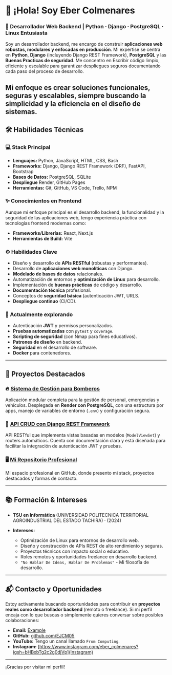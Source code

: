 # 👋 ¡Hola! Soy Eber Colmenares
### 🚀 Desarrollador Web Backend | Python · Django · PostgreSQL · Linux Entusiasta

Soy un desarrollador backend, me encargo de construir **aplicaciones web robustas, modulares y enfocadas en producción**. Mi expertise se centra en **Python**, **Django** (incluyendo Django REST Framework), **PostgreSQL** y las **Buenas Practicas de seguridad**. Me concentro en Escribir código limpio, eficiente y escalable para garantizar despliegues seguros documentando cada paso del proceso de desarrollo.

Mi enfoque es crear **soluciones funcionales, seguras y escalables**, siempre buscando la simplicidad y la eficiencia en el diseño de sistemas.
---

## 🛠️ Habilidades Técnicas

### 💻 Stack Principal

* **Lenguajes:** Python, JavaScript, HTML, CSS, Bash
* **Frameworks:** Django, Django REST Framework (DRF), FastAPI, Bootstrap
* **Bases de Datos:** PostgreSQL, SQLite
* **Despliegue** Render, GitHub Pages
* **Herramientas:** Git, GitHub, VS Code, Trello, NPM

### ✨ Conocimientos en Frontend
Aunque mi enfoque principal es el desarrollo backend, la funcionalidad y la seguridad de las aplicaciones web, tengo experiencia práctica con tecnologías frontend modernas como:

* **Frameworks/Librerías:** React, Next.js
* **Herramientas de Build:** Vite
   
### ⚙️ Habilidades Clave
* Diseño y desarrollo de **APIs RESTful** (robustas y performantes).
* Desarrollo de **aplicaciones web monolíticas** con Django.
* **Modelado de bases de datos** relacionales.
* Automatización de entornos y **optimización de Linux** para desarrollo.
* Implementación de **buenas prácticas** de código y desarrollo.
* **Documentación técnica** profesional.
* Conceptos de **seguridad básica** (autenticación JWT, URLS.
* **Despliegue continuo** (CI/CD).

### 🌱 Actualmente explorando
* Autenticación **JWT** y permisos personalizados.
* **Pruebas automatizadas** con `pytest` y `coverage`.
* **Scripting de seguridad** (con Nmap para fines educativos).
* **Patrones de diseño** en backend.
* **Seguridad** en el desarrollo de software.
* **Docker** para contenedores.
---

## 🚀 Proyectos Destacados

### 🔥 [Sistema de Gestión para Bomberos](https://cuerpobomberossc.com)
Aplicación modular completa para la gestión de personal, emergencias y vehículos. Desplegada en **Render con PostgreSQL**, con una estructura por apps, manejo de variables de entorno (`.env`) y configuración segura.

### 🧪 [API CRUD con Django REST Framework](https://github.com/EJCM05/DRF-API-CRUD-DJANGO)
API RESTful que implementa vistas basadas en modelos (`ModelViewSet`) y routers automáticos. Cuenta con documentación clara y está diseñada para facilitar la integración de autenticación JWT y pruebas.

### 🖥️ [Mi Repositorio Profesional](https://github.com/EJCM05/EJCM05)
Mi espacio profesional en GitHub, donde presento mi stack, proyectos destacados y formas de contacto.

---

## 📚 Formación & Intereses

* **TSU en Informática** (UNIVERSIDAD POLITECNICA TERRITORIAL AGROINDUSTRIAL DEL ESTADO TACHIRA) · (2024)

* **Intereses:**
    * Optimización de Linux para entornos de desarrollo web.
    * Diseño y construcción de APIs REST de alto rendimiento y seguras.
    * Proyectos técnicos con impacto social o educativo.
    * Roles remotos y oportunidades freelance en desarrollo backend.
    * `"No Hablar De Ideas, Hablar De Problemas"` - Mi filosofía de desarrollo.

---

## 📬 Contacto y Oportunidades

Estoy activamente buscando oportunidades para contribuir en **proyectos reales como desarrollador backend** (remoto o freelance). Si mi perfil encaja con lo que buscas o simplemente quieres conversar sobre posibles colaboraciones:

* **Email:** [Example](mailto:tu_email@example.com)
* **GitHub:** [github.com/EJCM05](https://github.com/EJCM05)
* **YouTube:** Tengo un canal llamado `From Computing`.
* **Instagram:** [https://www.instagram.com/eber_colmenares?igsh=bHBxbTg2c2g0djVp](Instagram)

---

¡Gracias por visitar mi perfil!
